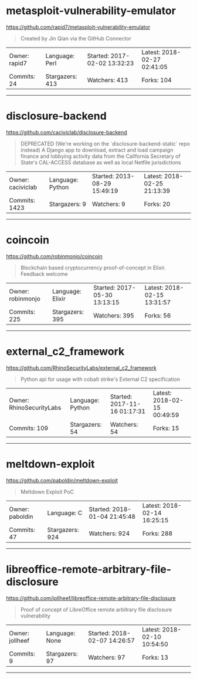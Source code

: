# metasploit-vulnerability-emulator

https://github.com/rapid7/metasploit-vulnerability-emulator
<blockquote>
Created by Jin Qian via the GitHub Connector
</blockquote>

<table>
<tr><td>Owner: rapid7</td>
    <td>Language: Perl</td>
    <td>Started: 2017-02-02 13:32:23</td>
    <td>Latest: 2018-02-27 02:41:05</td></tr>
<tr><td>Commits: 24</td>
    <td>Stargazers: 413</td>
    <td>Watchers: 413</td>
    <td>Forks: 104</td></tr>
</table>

---

# disclosure-backend

https://github.com/caciviclab/disclosure-backend
<blockquote>
DEPRECATED (We're working on the `disclosure-backend-static` repo instead) A Django app to download, extract and load campaign finance and lobbying activity data from the California Secretary of State's CAL-ACCESS database as well as local Netfile jurisdictions
</blockquote>

<table>
<tr><td>Owner: caciviclab</td>
    <td>Language: Python</td>
    <td>Started: 2013-08-29 15:49:19</td>
    <td>Latest: 2018-02-25 21:13:39</td></tr>
<tr><td>Commits: 1423</td>
    <td>Stargazers: 9</td>
    <td>Watchers: 9</td>
    <td>Forks: 20</td></tr>
</table>

---

# coincoin

https://github.com/robinmonjo/coincoin
<blockquote>
Blockchain based cryptocurrency proof-of-concept in Elixir. Feedback welcome
</blockquote>

<table>
<tr><td>Owner: robinmonjo</td>
    <td>Language: Elixir</td>
    <td>Started: 2017-05-30 13:13:15</td>
    <td>Latest: 2018-02-15 13:31:57</td></tr>
<tr><td>Commits: 225</td>
    <td>Stargazers: 395</td>
    <td>Watchers: 395</td>
    <td>Forks: 56</td></tr>
</table>

---

# external_c2_framework

https://github.com/RhinoSecurityLabs/external_c2_framework
<blockquote>
Python api for usage with cobalt strike's External C2 specification 
</blockquote>

<table>
<tr><td>Owner: RhinoSecurityLabs</td>
    <td>Language: Python</td>
    <td>Started: 2017-11-16 01:17:31</td>
    <td>Latest: 2018-02-15 00:49:59</td></tr>
<tr><td>Commits: 109</td>
    <td>Stargazers: 54</td>
    <td>Watchers: 54</td>
    <td>Forks: 15</td></tr>
</table>

---

# meltdown-exploit

https://github.com/paboldin/meltdown-exploit
<blockquote>
Meltdown Exploit PoC
</blockquote>

<table>
<tr><td>Owner: paboldin</td>
    <td>Language: C</td>
    <td>Started: 2018-01-04 21:45:48</td>
    <td>Latest: 2018-02-14 16:25:15</td></tr>
<tr><td>Commits: 47</td>
    <td>Stargazers: 924</td>
    <td>Watchers: 924</td>
    <td>Forks: 288</td></tr>
</table>

---

# libreoffice-remote-arbitrary-file-disclosure

https://github.com/jollheef/libreoffice-remote-arbitrary-file-disclosure
<blockquote>
Proof of concept of LibreOffice remote arbitrary file disclosure vulnerability
</blockquote>

<table>
<tr><td>Owner: jollheef</td>
    <td>Language: None</td>
    <td>Started: 2018-02-07 14:26:57</td>
    <td>Latest: 2018-02-10 10:54:50</td></tr>
<tr><td>Commits: 9</td>
    <td>Stargazers: 97</td>
    <td>Watchers: 97</td>
    <td>Forks: 13</td></tr>
</table>

---

